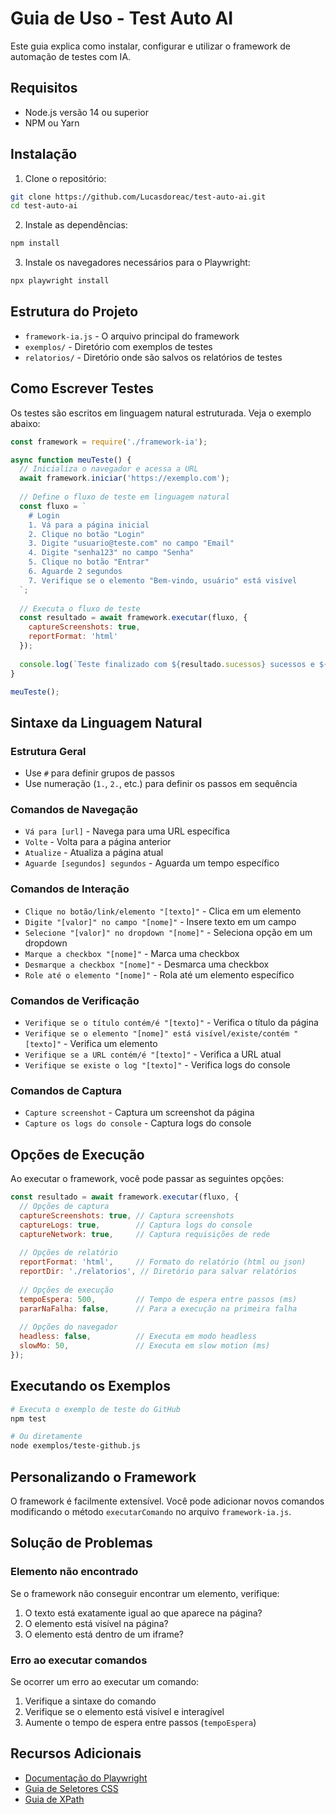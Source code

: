 # Guia de Uso - Test Auto AI

Este guia explica como instalar, configurar e utilizar o framework de automação de testes com IA.

## Requisitos

- Node.js versão 14 ou superior
- NPM ou Yarn

## Instalação

1. Clone o repositório:
```bash
git clone https://github.com/Lucasdoreac/test-auto-ai.git
cd test-auto-ai
```

2. Instale as dependências:
```bash
npm install
```

3. Instale os navegadores necessários para o Playwright:
```bash
npx playwright install
```

## Estrutura do Projeto

- `framework-ia.js` - O arquivo principal do framework
- `exemplos/` - Diretório com exemplos de testes
- `relatorios/` - Diretório onde são salvos os relatórios de testes

## Como Escrever Testes

Os testes são escritos em linguagem natural estruturada. Veja o exemplo abaixo:

```javascript
const framework = require('./framework-ia');

async function meuTeste() {
  // Inicializa o navegador e acessa a URL
  await framework.iniciar('https://exemplo.com');
  
  // Define o fluxo de teste em linguagem natural
  const fluxo = `
    # Login
    1. Vá para a página inicial
    2. Clique no botão "Login"
    3. Digite "usuario@teste.com" no campo "Email"
    4. Digite "senha123" no campo "Senha"
    5. Clique no botão "Entrar"
    6. Aguarde 2 segundos
    7. Verifique se o elemento "Bem-vindo, usuário" está visível
  `;
  
  // Executa o fluxo de teste
  const resultado = await framework.executar(fluxo, {
    captureScreenshots: true,
    reportFormat: 'html'
  });
  
  console.log(`Teste finalizado com ${resultado.sucessos} sucessos e ${resultado.falhas} falhas`);
}

meuTeste();
```

## Sintaxe da Linguagem Natural

### Estrutura Geral
- Use `#` para definir grupos de passos
- Use numeração (`1.`, `2.`, etc.) para definir os passos em sequência

### Comandos de Navegação
- `Vá para [url]` - Navega para uma URL específica
- `Volte` - Volta para a página anterior
- `Atualize` - Atualiza a página atual
- `Aguarde [segundos] segundos` - Aguarda um tempo específico

### Comandos de Interação
- `Clique no botão/link/elemento "[texto]"` - Clica em um elemento
- `Digite "[valor]" no campo "[nome]"` - Insere texto em um campo
- `Selecione "[valor]" no dropdown "[nome]"` - Seleciona opção em um dropdown
- `Marque a checkbox "[nome]"` - Marca uma checkbox
- `Desmarque a checkbox "[nome]"` - Desmarca uma checkbox
- `Role até o elemento "[nome]"` - Rola até um elemento específico

### Comandos de Verificação
- `Verifique se o título contém/é "[texto]"` - Verifica o título da página
- `Verifique se o elemento "[nome]" está visível/existe/contém "[texto]"` - Verifica um elemento
- `Verifique se a URL contém/é "[texto]"` - Verifica a URL atual
- `Verifique se existe o log "[texto]"` - Verifica logs do console

### Comandos de Captura
- `Capture screenshot` - Captura um screenshot da página
- `Capture os logs do console` - Captura logs do console

## Opções de Execução

Ao executar o framework, você pode passar as seguintes opções:

```javascript
const resultado = await framework.executar(fluxo, {
  // Opções de captura
  captureScreenshots: true, // Captura screenshots
  captureLogs: true,        // Captura logs do console
  captureNetwork: true,     // Captura requisições de rede
  
  // Opções de relatório
  reportFormat: 'html',     // Formato do relatório (html ou json)
  reportDir: './relatorios', // Diretório para salvar relatórios
  
  // Opções de execução
  tempoEspera: 500,         // Tempo de espera entre passos (ms)
  pararNaFalha: false,      // Para a execução na primeira falha
  
  // Opções do navegador
  headless: false,          // Executa em modo headless
  slowMo: 50,               // Executa em slow motion (ms)
});
```

## Executando os Exemplos

```bash
# Executa o exemplo de teste do GitHub
npm test

# Ou diretamente
node exemplos/teste-github.js
```

## Personalizando o Framework

O framework é facilmente extensível. Você pode adicionar novos comandos modificando o método `executarComando` no arquivo `framework-ia.js`.

## Solução de Problemas

### Elemento não encontrado

Se o framework não conseguir encontrar um elemento, verifique:

1. O texto está exatamente igual ao que aparece na página?
2. O elemento está visível na página?
3. O elemento está dentro de um iframe?

### Erro ao executar comandos

Se ocorrer um erro ao executar um comando:

1. Verifique a sintaxe do comando
2. Verifique se o elemento está visível e interagível
3. Aumente o tempo de espera entre passos (`tempoEspera`)

## Recursos Adicionais

- [Documentação do Playwright](https://playwright.dev/)
- [Guia de Seletores CSS](https://www.w3schools.com/cssref/css_selectors.asp)
- [Guia de XPath](https://www.w3schools.com/xml/xpath_intro.asp)
